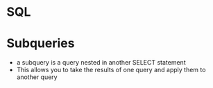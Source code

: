 # SQL 

# Subqueries

- a subquery is a query nested in another SELECT statement 
- This allows you to take the results of one query and apply them to another query
